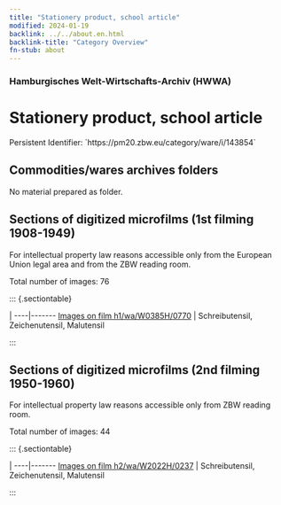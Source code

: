```yaml
---
title: "Stationery product, school article"
modified: 2024-01-19
backlink: ../../about.en.html
backlink-title: "Category Overview"
fn-stub: about
---
```


### Hamburgisches Welt-Wirtschafts-Archiv (HWWA)

# Stationery product, school article

<div class="hint">Persistent Identifier: `https://pm20.zbw.eu/category/ware/i/143854`</div>







## Commodities/wares archives folders





No material prepared as folder.



<a id="filmsections" />

## Sections of digitized microfilms (1st filming 1908-1949)

<p>For intellectual property law reasons accessible only from the European Union legal area and from the ZBW reading room.</p>



<p>Total number of images: 76</p>




::: {.sectiontable}

 | 
----|-------
<a class="btn" href="https://pm20.zbw.eu/film/h1/wa/W0385H/0770" rel="nofollow">Images on film h1/wa/W0385H/0770</a> | Schreibutensil, Zeichenutensil, Malutensil


:::




## Sections of digitized microfilms (2nd filming 1950-1960)

<p>For intellectual property law reasons accessible only from ZBW reading room.</p>



<p>Total number of images: 44</p>




::: {.sectiontable}

 | 
----|-------
<a class="btn" href="https://pm20.zbw.eu/film/h2/wa/W2022H/0237" rel="nofollow">Images on film h2/wa/W2022H/0237</a> | Schreibutensil, Zeichenutensil, Malutensil


:::
















